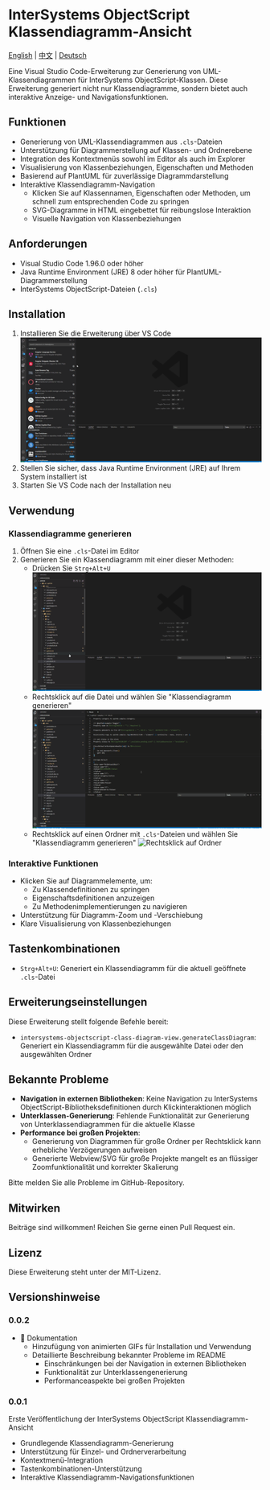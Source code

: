 # InterSystems ObjectScript Klassendiagramm-Ansicht

[English](README.md) | [中文](README.zh-CN.md) | [Deutsch](README.de-DE.md)

Eine Visual Studio Code-Erweiterung zur Generierung von UML-Klassendiagrammen für InterSystems ObjectScript-Klassen. Diese Erweiterung generiert nicht nur Klassendiagramme, sondern bietet auch interaktive Anzeige- und Navigationsfunktionen.

## Funktionen

- Generierung von UML-Klassendiagrammen aus `.cls`-Dateien
- Unterstützung für Diagrammerstellung auf Klassen- und Ordnerebene
- Integration des Kontextmenüs sowohl im Editor als auch im Explorer
- Visualisierung von Klassenbeziehungen, Eigenschaften und Methoden
- Basierend auf PlantUML für zuverlässige Diagrammdarstellung
- Interaktive Klassendiagramm-Navigation
  - Klicken Sie auf Klassennamen, Eigenschaften oder Methoden, um schnell zum entsprechenden Code zu springen
  - SVG-Diagramme in HTML eingebettet für reibungslose Interaktion
  - Visuelle Navigation von Klassenbeziehungen

## Anforderungen

- Visual Studio Code 1.96.0 oder höher
- Java Runtime Environment (JRE) 8 oder höher für PlantUML-Diagrammerstellung
- InterSystems ObjectScript-Dateien (`.cls`)

## Installation
1. Installieren Sie die Erweiterung über VS Code
![Plugin installieren](images/install_plugin.gif)
2. Stellen Sie sicher, dass Java Runtime Environment (JRE) auf Ihrem System installiert ist
3. Starten Sie VS Code nach der Installation neu

## Verwendung

### Klassendiagramme generieren
1. Öffnen Sie eine `.cls`-Datei im Editor
2. Generieren Sie ein Klassendiagramm mit einer dieser Methoden:
   - Drücken Sie `Strg+Alt+U`
   ![Tastenkombination drücken](images/press_shortcut.gif)
   - Rechtsklick auf die Datei und wählen Sie "Klassendiagramm generieren"
   ![Rechtsklick auf Datei](images/right_click_file.gif)
   - Rechtsklick auf einen Ordner mit `.cls`-Dateien und wählen Sie "Klassendiagramm generieren"
   ![Rechtsklick auf Ordner](images/right_click_folder.gif)

### Interaktive Funktionen
- Klicken Sie auf Diagrammelemente, um:
  - Zu Klassendefinitionen zu springen
  - Eigenschaftsdefinitionen anzuzeigen
  - Zu Methodenimplementierungen zu navigieren
- Unterstützung für Diagramm-Zoom und -Verschiebung
- Klare Visualisierung von Klassenbeziehungen

## Tastenkombinationen

- `Strg+Alt+U`: Generiert ein Klassendiagramm für die aktuell geöffnete `.cls`-Datei

## Erweiterungseinstellungen

Diese Erweiterung stellt folgende Befehle bereit:

* `intersystems-objectscript-class-diagram-view.generateClassDiagram`: Generiert ein Klassendiagramm für die ausgewählte Datei oder den ausgewählten Ordner

## Bekannte Probleme

- **Navigation in externen Bibliotheken**: Keine Navigation zu InterSystems ObjectScript-Bibliotheksdefinitionen durch Klickinteraktionen möglich
- **Unterklassen-Generierung**: Fehlende Funktionalität zur Generierung von Unterklassendiagrammen für die aktuelle Klasse
- **Performance bei großen Projekten**:
  - Generierung von Diagrammen für große Ordner per Rechtsklick kann erhebliche Verzögerungen aufweisen
  - Generierte Webview/SVG für große Projekte mangelt es an flüssiger Zoomfunktionalität und korrekter Skalierung

Bitte melden Sie alle Probleme im GitHub-Repository.

## Mitwirken

Beiträge sind willkommen! Reichen Sie gerne einen Pull Request ein.

## Lizenz

Diese Erweiterung steht unter der MIT-Lizenz.

## Versionshinweise

### 0.0.2

- 📝 Dokumentation
  - Hinzufügung von animierten GIFs für Installation und Verwendung
  - Detaillierte Beschreibung bekannter Probleme im README
    - Einschränkungen bei der Navigation in externen Bibliotheken
    - Funktionalität zur Unterklassengenerierung
    - Performanceaspekte bei großen Projekten

### 0.0.1

Erste Veröffentlichung der InterSystems ObjectScript Klassendiagramm-Ansicht
- Grundlegende Klassendiagramm-Generierung
- Unterstützung für Einzel- und Ordnerverarbeitung
- Kontextmenü-Integration
- Tastenkombinationen-Unterstützung
- Interaktive Klassendiagramm-Navigationsfunktionen 